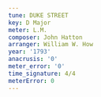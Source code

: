 ```yaml
---
tune: DUKE STREET
key: D Major
meter: L.M.
composer: John Hatton
arranger: William W. How
year: '1793'
anacrusis: '0'
meter_error: '0'
time_signature: 4/4
meterError: 0
---
```

